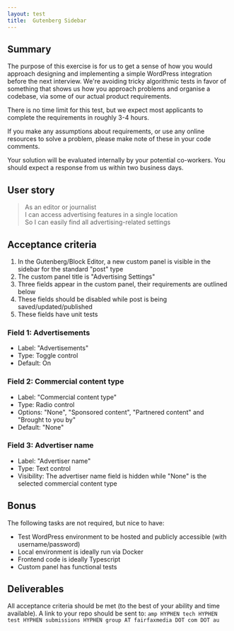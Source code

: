 ```yaml
---
layout: test
title:  Gutenberg Sidebar
---
```


## Summary

The purpose of this exercise is for us to get a sense of how you would approach designing and implementing a simple WordPress integration before the next interview. We're avoiding tricky algorithmic tests in favor of something that shows us how you approach problems and organise a codebase, via some of our actual product requirements.

There is no time limit for this test, but we expect most applicants to complete the requirements in roughly 3-4 hours.

If you make any assumptions about requirements, or use any online resources to solve a problem, please make note of these in your code comments.

Your solution will be evaluated internally by your potential co-workers. You should expect a response from us within two business days.

## User story

> As an editor or journalist  
I can access advertising features in a single location  
So I can easily find all advertising-related settings

## Acceptance criteria

1. In the Gutenberg/Block Editor, a new custom panel is visible in the sidebar for the standard "post" type
1. The custom panel title is "Advertising Settings"
1. Three fields appear in the custom panel, their requirements are outlined below
1. These fields should be disabled while post is being saved/updated/published
1. These fields have unit tests

### Field 1: Advertisements

- Label: "Advertisements"
- Type: Toggle control
- Default: On

### Field 2: Commercial content type

- Label: "Commercial content type"
- Type: Radio control
- Options: "None", "Sponsored content", "Partnered content" and "Brought to you by"
- Default: "None"

### Field 3: Advertiser name

- Label: "Advertiser name"
- Type: Text control
- Visibility: The advertiser name field is hidden while "None" is the selected commercial content type

## Bonus

The following tasks are not required, but nice to have:

- Test WordPress environment to be hosted and publicly accessible (with username/password)
- Local environment is ideally run via Docker
- Frontend code is ideally Typescript
- Custom panel has functional tests

## Deliverables

All acceptance criteria should be met (to the best of your ability and time available). A link to your repo should be sent to: `amp HYPHEN tech HYPHEN test HYPHEN submissions HYPHEN group AT fairfaxmedia DOT com DOT au`
